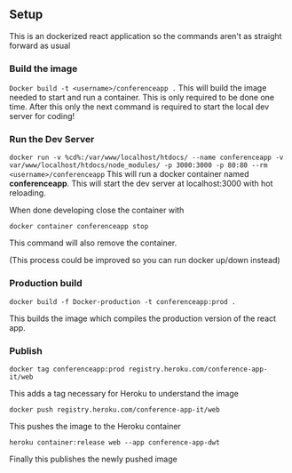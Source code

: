 ## Setup
This is an dockerized react application so the commands aren't as straight forward as usual

### Build the image
`Docker build -t <username>/conferenceapp .`
This will build the image needed to start and run a container. This is only required to be done one time. After this only the next command is required to start the local dev server for coding!

### Run the Dev Server
`docker run -v %cd%:/var/www/localhost/htdocs/ --name conferenceapp -v var/www/localhost/htdocs/node_modules/ -p 3000:3000 -p 80:80 --rm <username>/conferenceapp`
This will run a docker container named **conferenceapp**. This will start the dev server at localhost:3000 with hot reloading. 

When done developing close the container with

`docker container conferenceapp stop` 

This command will also remove the container.

(This process could be improved so you can run docker up/down instead)

### Production build
`docker build -f Docker-production -t conferenceapp:prod .`

This builds the image which compiles the production version of the react app.

### Publish
`docker tag conferenceapp:prod registry.heroku.com/conference-app-it/web`

This adds a tag necessary for Heroku to understand the image

`docker push registry.heroku.com/conference-app-it/web`

This pushes the image to the Heroku container

`heroku container:release web --app conference-app-dwt`

Finally this publishes the newly pushed image
